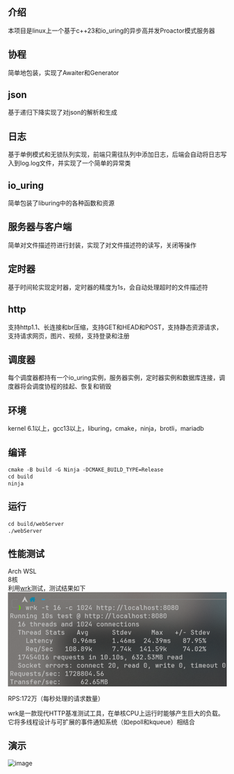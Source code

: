## 介绍

本项目是linux上一个基于c++23和io_uring的异步高并发Proactor模式服务器

## 协程

简单地包装<coroutine>，实现了Awaiter和Generator

## json

基于递归下降实现了对json的解析和生成

## 日志

基于单例模式和无锁队列实现，前端只需往队列中添加日志，后端会自动将日志写入到log.log文件，并实现了一个简单的异常类

## io_uring

简单包装了liburing中的各种函数和资源

## 服务器与客户端

简单对文件描述符进行封装，实现了对文件描述符的读写，关闭等操作

## 定时器

基于时间轮实现定时器，定时器的精度为1s，会自动处理超时的文件描述符

## http

支持http1.1、长连接和br压缩，支持GET和HEAD和POST，支持静态资源请求，支持请求网页，图片、视频，支持登录和注册

## 调度器

每个调度器都持有一个io_uring实例，服务器实例，定时器实例和数据库连接，调度器将会调度协程的挂起、恢复和销毁

## 环境

kernel 6.1以上，gcc13以上，liburing，cmake，ninja，brotli，mariadb

## 编译

```shell 
cmake -B build -G Ninja -DCMAKE_BUILD_TYPE=Release
cd build
ninja
```

## 运行

```shell
cd build/webServer
./webServer
```

## 性能测试

Arch WSL  
8核  
利用[wrk](https://github.com/wg/wrk)测试，测试结果如下  
![image](resources/test.png)

RPS:172万（每秒处理的请求数量）

wrk是一款现代HTTP基准测试工具，在单核CPU上运行时能够产生巨大的负载。它将多线程设计与可扩展的事件通知系统（如epoll和kqueue）相结合

## 演示

![image](resources/show.gif)

